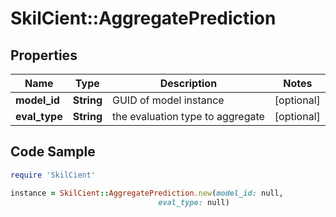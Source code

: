 # SkilCient::AggregatePrediction

## Properties

Name | Type | Description | Notes
------------ | ------------- | ------------- | -------------
**model_id** | **String** | GUID of model instance | [optional] 
**eval_type** | **String** | the evaluation type to aggregate | [optional] 

## Code Sample

```ruby
require 'SkilCient'

instance = SkilCient::AggregatePrediction.new(model_id: null,
                                 eval_type: null)
```


